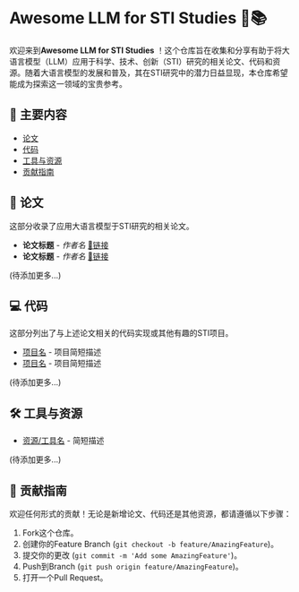 # Awesome LLM for STI Studies 🚀📚

欢迎来到**Awesome LLM for STI Studies** ！这个仓库旨在收集和分享有助于将大语言模型（LLM）应用于科学、技术、创新（STI）研究的相关论文、代码和资源。随着大语言模型的发展和普及，其在STI研究中的潜力日益显现，本仓库希望能成为探索这一领域的宝贵参考。

## 🌟 主要内容

- [论文](#-论文)
- [代码](#-代码)
- [工具与资源](#-工具与资源)
- [贡献指南](#-贡献指南)

## 📝 论文

这部分收录了应用大语言模型于STI研究的相关论文。

- **论文标题**  - *作者名* [🔗链接](https://arxiv.org/)
- **论文标题**  - *作者名* [🔗链接](https://arxiv.org/)

(待添加更多...)

## 💻 代码

这部分列出了与上述论文相关的代码实现或其他有趣的STI项目。

- [项目名](https://github.com/)  - 项目简短描述
- [项目名](https://github.com/)  - 项目简短描述

(待添加更多...)

## 🛠 工具与资源

- [资源/工具名](https://github.com/)  - 简短描述

(待添加更多...)

## 🤝 贡献指南

欢迎任何形式的贡献！无论是新增论文、代码还是其他资源，都请遵循以下步骤：

1. Fork这个仓库。
2. 创建你的Feature Branch (`git checkout -b feature/AmazingFeature`)。
3. 提交你的更改 (`git commit -m 'Add some AmazingFeature'`)。
4. Push到Branch (`git push origin feature/AmazingFeature`)。
5. 打开一个Pull Request。
